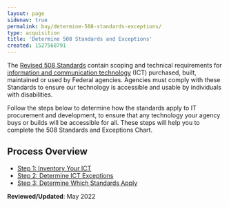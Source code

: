 ```yaml
---
layout: page
sidenav: true
permalink: buy/determine-508-standards-exceptions/
type: acquisition
title: 'Determine 508 Standards and Exceptions'
created: 1527568791
---
```


The [Revised 508 Standards][1] contain scoping and technical requirements for [information and communication technology](https://www.section508.gov/content/glossary/#ict) (ICT) purchased, built, maintained or used by Federal agencies. Agencies must comply with these Standards to ensure our technology is accessible and usable by individuals with disabilities.

Follow the steps below to determine how the standards apply to IT procurement and development, to ensure that any technology your agency buys or builds will be accessible for all. These steps will help you to complete the 508 Standards and Exceptions Chart.

## **Process Overview**

  * [Step 1: Inventory Your ICT][2]
  * [Step 2: Determine ICT Exceptions][3]
  * [Step 3: Determine Which Standards Apply][4]

**Reviewed/Updated**: May 2022

 [1]: https://www.access-board.gov/guidelines-and-standards/communications-and-it/about-the-ict-refresh/final-rule/text-of-the-standards-and-guidelines
 [2]: {{site.baseurl}}/buy/inventory-your-ict
 [3]: {{site.baseurl}}/buy/determine-ict-exceptions
 [4]: {{site.baseurl}}/buy/determine-ict-standards